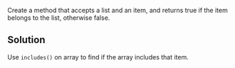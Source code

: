 Create a method that accepts a list and an item, and returns true if the item belongs to the list, otherwise false.

## Solution
Use `includes()` on array to find if the array includes that item.